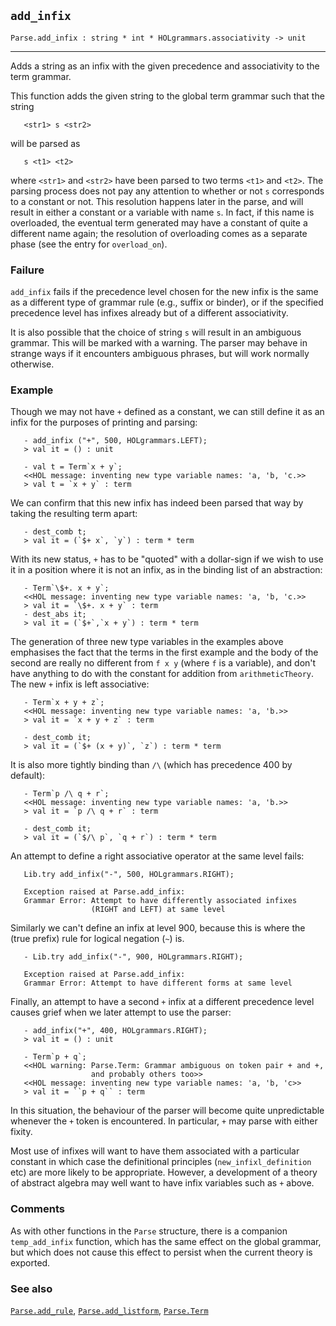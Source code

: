 ## `add_infix`

``` hol4
Parse.add_infix : string * int * HOLgrammars.associativity -> unit
```

------------------------------------------------------------------------

Adds a string as an infix with the given precedence and associativity to
the term grammar.

This function adds the given string to the global term grammar such that
the string

``` hol4
   <str1> s <str2>
```

will be parsed as

``` hol4
   s <t1> <t2>
```

where `<str1>` and `<str2>` have been parsed to two terms `<t1>` and
`<t2>`. The parsing process does not pay any attention to whether or not
`s` corresponds to a constant or not. This resolution happens later in
the parse, and will result in either a constant or a variable with name
`s`. In fact, if this name is overloaded, the eventual term generated
may have a constant of quite a different name again; the resolution of
overloading comes as a separate phase (see the entry for `overload_on`).

### Failure

`add_infix` fails if the precedence level chosen for the new infix is
the same as a different type of grammar rule (e.g., suffix or binder),
or if the specified precedence level has infixes already but of a
different associativity.

It is also possible that the choice of string `s` will result in an
ambiguous grammar. This will be marked with a warning. The parser may
behave in strange ways if it encounters ambiguous phrases, but will work
normally otherwise.

### Example

Though we may not have `+` defined as a constant, we can still define it
as an infix for the purposes of printing and parsing:

``` hol4
   - add_infix ("+", 500, HOLgrammars.LEFT);
   > val it = () : unit

   - val t = Term`x + y`;
   <<HOL message: inventing new type variable names: 'a, 'b, 'c.>>
   > val t = `x + y` : term
```

We can confirm that this new infix has indeed been parsed that way by
taking the resulting term apart:

``` hol4
   - dest_comb t;
   > val it = (`$+ x`, `y`) : term * term
```

With its new status, `+` has to be "quoted" with a dollar-sign if we
wish to use it in a position where it is not an infix, as in the binding
list of an abstraction:

``` hol4
   - Term`\$+. x + y`;
   <<HOL message: inventing new type variable names: 'a, 'b, 'c.>>
   > val it = `\$+. x + y` : term
   - dest_abs it;
   > val it = (`$+`,`x + y`) : term * term
```

The generation of three new type variables in the examples above
emphasises the fact that the terms in the first example and the body of
the second are really no different from `f x y` (where `f` is a
variable), and don't have anything to do with the constant for addition
from `arithmeticTheory`. The new `+` infix is left associative:

``` hol4
   - Term`x + y + z`;
   <<HOL message: inventing new type variable names: 'a, 'b.>>
   > val it = `x + y + z` : term

   - dest_comb it;
   > val it = (`$+ (x + y)`, `z`) : term * term
```

It is also more tightly binding than `/\` (which has precedence 400 by
default):

``` hol4
   - Term`p /\ q + r`;
   <<HOL message: inventing new type variable names: 'a, 'b.>>
   > val it = `p /\ q + r` : term

   - dest_comb it;
   > val it = (`$/\ p`, `q + r`) : term * term
```

An attempt to define a right associative operator at the same level
fails:

``` hol4
   Lib.try add_infix("-", 500, HOLgrammars.RIGHT);

   Exception raised at Parse.add_infix:
   Grammar Error: Attempt to have differently associated infixes
                  (RIGHT and LEFT) at same level
```

Similarly we can't define an infix at level 900, because this is where
the (true prefix) rule for logical negation (`~`) is.

``` hol4
   - Lib.try add_infix("-", 900, HOLgrammars.RIGHT);

   Exception raised at Parse.add_infix:
   Grammar Error: Attempt to have different forms at same level
```

Finally, an attempt to have a second `+` infix at a different precedence
level causes grief when we later attempt to use the parser:

``` hol4
   - add_infix("+", 400, HOLgrammars.RIGHT);
   > val it = () : unit

   - Term`p + q`;
   <<HOL warning: Parse.Term: Grammar ambiguous on token pair + and +,
                  and probably others too>>
   <<HOL message: inventing new type variable names: 'a, 'b, 'c>>
   > val it = ``p + q`` : term
```

In this situation, the behaviour of the parser will become quite
unpredictable whenever the `+` token is encountered. In particular, `+`
may parse with either fixity.

Most use of infixes will want to have them associated with a particular
constant in which case the definitional principles
(`new_infixl_definition` etc) are more likely to be appropriate.
However, a development of a theory of abstract algebra may well want to
have infix variables such as `+` above.

### Comments

As with other functions in the `Parse` structure, there is a companion
`temp_add_infix` function, which has the same effect on the global
grammar, but which does not cause this effect to persist when the
current theory is exported.

### See also

[`Parse.add_rule`](#Parse.add_rule),
[`Parse.add_listform`](#Parse.add_listform), [`Parse.Term`](#Parse.Term)
